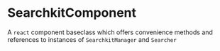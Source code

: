 # SearchkitComponent
A `react` component baseclass which offers convenience methods and references to instances of `SearchkitManager` and `Searcher`
